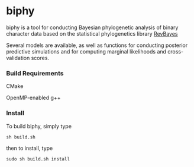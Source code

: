 biphy
=====

biphy is a tool for conducting Bayesian phylogenetic analysis of binary character data based on the statistical phylogenetics library [RevBayes](https://github.com/revbayes/revbayes)

Several models are available, as well as functions for conducting posterior predictive simulations and for computing marginal likelihoods and cross-validation scores.

### Build Requirements

CMake

OpenMP-enabled g++

### Install

To build biphy, simply type

```sh build.sh```

then to install, type

```sudo sh build.sh install```
